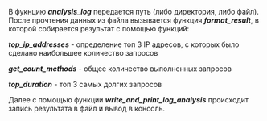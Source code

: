 В фукнцию **_analysis_log_** передается путь (либо директория, либо файл).
После прочтения данных из файла вызывается функция **_format_result_**, в которой собирается результат с помощью функций:

**_top_ip_addresses_** - определение топ 3 IP адресов, с которых было сделано наибольшее количество запросов 

**_get_count_methods_** - общее количество выполненных запросов

**_top_duration_** - топ 3 самых долгих запросов


Далее с помощью функции **_write_and_print_log_analysis_** происходит запись результата в файл и вывод в консоль. 